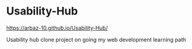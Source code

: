 # Usability-Hub
https://arbaz-10.github.io/Usability-Hub/

Usability hub clone project on going my web development learning path
